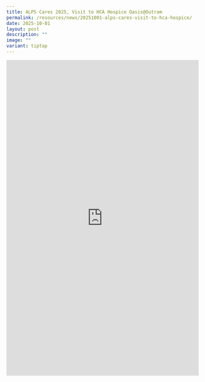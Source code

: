```yaml
---
title: ALPS Cares 2025, Visit to HCA Hospice Oasis@Outram
permalink: /resources/news/20251001-alps-cares-visit-to-hca-hospice/
date: 2025-10-01
layout: post
description: ""
image: ""
variant: tiptap
---
```

<div class="iframe-wrapper">
<iframe style="border:none;overflow:hidden" height="829" width="100%" allowfullscreen="true" frameborder="0" src="https://www.facebook.com/plugins/post.php?href=https%3A%2F%2Fwww.facebook.com%2Falpshealthcaresupplychain%2Fposts%2Fpfbid02Wg2mrZHDmtSezHYzmUNdtQwdBSVHUD7D4cf9aLq6dJko6EAAZHueu5Hsf7kAWpbDl&amp;show_text=true&amp;width=500"></iframe>
</div>
<p></p>